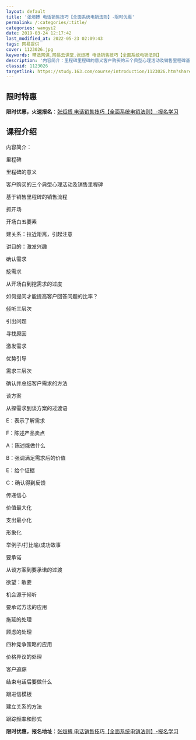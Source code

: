 ```yaml
---
layout: default
title: '张烜搏 电话销售技巧【全面系统电销法则】-限时优惠'
permalink: /:categories/:title/
categories: wangyi2
date: 2019-03-24 12:17:42
last_modified_at: 2022-05-23 02:09:43
tags: 网易提供
cover: 1123026.jpg
keywords: 精选网课,网易云课堂,张烜搏 电话销售技巧【全面系统电销法则】
description: '内容简介：里程碑里程碑的意义客户购买的三个典型心理活动及销售里程碑基于销售里程碑的销售流程抓开场开场白五要素建关系：拉近'
classid: 1123026
targetlink: https://study.163.com/course/introduction/1123026.htm?share=1&shareId=1025206652&utm_campaign=share&utm_medium=iphoneShare&utm_source=&utm_u=1025206652
---
```


## 限时特惠

**限时优惠，火速报名**：[张烜搏 电话销售技巧【全面系统电销法则】-报名学习](https://study.163.com/course/introduction/1123026.htm?share=1&shareId=1025206652&utm_campaign=share&utm_medium=iphoneShare&utm_source=&utm_u=1025206652)

## 课程介绍

内容简介：

里程碑

里程碑的意义

客户购买的三个典型心理活动及销售里程碑

基于销售里程碑的销售流程

 

抓开场

开场白五要素

建关系：拉近距离，引起注意

讲目的：激发兴趣

确认需求



挖需求

从开场白到挖需求的过度

如何提问才能提高客户回答问题的比率？

倾听三层次

引出问题

寻找原因

激发需求

优势引导

需求三层次

确认并总结客户需求的方法

 

谈方案

从探需求到谈方案的过渡语

E：表示了解需求

F：陈述产品卖点

A：陈述能做什么

B：强调满足需求后的价值

E：给个证据

C：确认得到反馈

传递信心

价值最大化

支出最小化

形象化

举例子/打比喻/成功故事

 

要承诺

从谈方案到要承诺的过渡

欲望：敢要

机会源于倾听

要承诺方法的应用

拖延的处理

顾虑的处理

四种竞争策略的应用

价格异议的处理

 

客户追踪

结束电话后要做什么

跟进信模板

建立关系的方法

跟踪频率和形式

**限时优惠，报名地址**：[张烜搏 电话销售技巧【全面系统电销法则】-报名学习](https://study.163.com/course/introduction/1123026.htm?share=1&shareId=1025206652&utm_campaign=share&utm_medium=iphoneShare&utm_source=&utm_u=1025206652)

